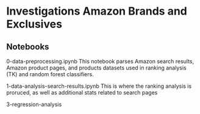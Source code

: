 # Investigations Amazon Brands and Exclusives

## Notebooks
0-data-preprocessing.ipynb
This notebook parses Amazon search results, Amazon product pages, and products datasets used in ranking analysis (TK) and random forest classifiers.


1-data-analysis-search-results.ipynb
This is where the ranking analysis is proruced, as well as additional stats related to search pages


3-regression-analysis